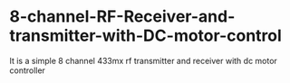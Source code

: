 # 8-channel-RF-Receiver-and-transmitter-with-DC-motor-control
It is a simple 8 channel 433mx rf transmitter and receiver with dc motor controller
